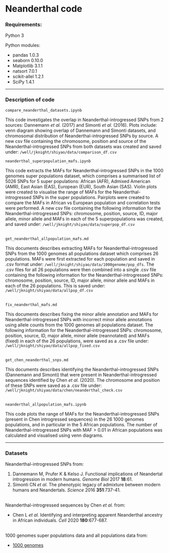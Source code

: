 # Neanderthal code

### Requirements:
Python 3

Python modules:
* pandas 1.0.3
* seaborn 0.10.0
* Matplotlib 3.1.1
* natsort 7.0.1
* scikit-allel 1.2.1
* SciPy 1.4.1

---

### Description of code
    compare_neanderthal_datasets.ipynb
This code investigates the overlap in Neanderthal-introgressed SNPs from 2 sources: Dannemann *et al.* (2017) and Simonti *et al.* (2016). Plots include: venn diagram showing overlap of Dannemann and Simonti datasets, and chromosomal distribution of Neanderthal-introgressed SNPs by source. A new csv file containing the chromosome, position and source of the Neanderthal-introgressed SNPs from both datasets was created and saved under: `/well/jknight/shiyao/data/comparison_df.csv` 
&nbsp;

    neanderthal_superpopulation_mafs.ipynb
This code extracts the MAFs for Neanderthal-introgressed SNPs in the 1000 genomes super populations dataset, which comprises a summarised list of 5026 SNPs for 5 super populations: African (AFR), Admixed American (AMR),  East Asian (EAS), European (EUR), South Asian (SAS). Violin plots were created to visualise the range of MAFs for the Neanderthal-introgressed SNPs in the super populations. Pairplots were created to compare the MAFs in African vs European population and correlation tests were performed. A new csv file containing the following information for the Neanderthal-introgressed SNPs: chromosome, position, source, ID, major allele, minor allele and MAFs in each of the 5 superpopulations was created, and saved under: `/well/jknight/shiyao/data/superpop_df.csv`  
&nbsp;

    get_neanderthal_allpopulation_mafs.md
This documents describes extracting MAFs for Neanderthal-introgressed SNPs from the 1000 genomes all populations dataset which comprises 26 populations. MAFs were first extracted for each population and saved in .csv format under: `/well/jknight/shiyao/data/1000genome/pop_dfs`. The .csv files for all 26 populations were then combined into a single .csv file containing the following information for the Neanderthal-introgressed SNPs: chromosome, position, source, ID, major allele, minor allele and MAFs in each of the 26 populations. This is saved under: `/well/jknight/shiyao/data/allpop_df.csv`  
&nbsp;

    fix_neanderthal_mafs.md
This documents describes fixing the minor allele annotation and MAFs for Neanderthal-introgressed SNPs with incorrect minor allele annotations using allele counts from the 1000 genomes all populations dataset. The following information for the Neanderthal-introgressed SNPs: chromosome, position, source, ID, major allele, minor allele (reannotated) and MAFs (fixed) in each of the 26 populations, were saved as a .csv file under: `/well/jknight/shiyao/data/allpop_fixed.csv`  
&nbsp;

    get_chen_neanderthal_snps.md
This documents describes identifying the Neanderthal-introgressed SNPs (Dannemann and Simonti) that were present in Neanderthal-introgressed sequences identified by Chen *et al.* (2020). The chromosome and position of these SNPs were saved as a .csv file under: `/well/jknight/shiyao/data/chen/neanderthal_check.csv`  
&nbsp;

    neanderthal_allpopulation_mafs.ipynb
This code plots the range of MAFs for the Neanderthal-introgressed SNPs (present in Chen introgressed sequences) in the 26 1000 genomes populations, and in particular in the 5 African populations. The number of Neanderthal-introgressed SNPs with MAF > 0.01 in African populations was calculated and visualised using venn diagrams.

---

### Datasets
Neanderthal-introgressed SNPs from:
1. Dannemann M, Prufer K & Kelso J. Functional implications of Neandertal introgression in modern humans. *Genome Biol* 2017 **18**:61.
2. Simonti CN *et al.* The phenotypic legacy of admixture between modern humans and Neandertals. *Science* 2016 **351**:737-41.  
&nbsp;

Neanderthal-introgressed sequences by Chen *et al.* from:
* Chen L *et al.* Identifying and interpreting apparent Neanderthal ancestry in African individuals. *Cell* 2020 **180**:677-687.  
&nbsp;

1000 genomes super populations data and all populations data from:
* [1000 genomes](https://www.internationalgenome.org/data/)
